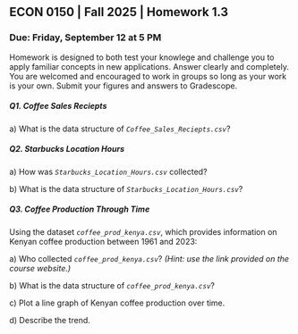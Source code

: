 

<div style="margin-top: -70px;"></div>

## ECON 0150 | Fall 2025 | Homework 1.3

### Due: Friday, September 12 at 5 PM

Homework is designed to both test your knowlege and challenge you to apply familiar concepts in new applications. Answer clearly and completely. You are welcomed and encouraged to work in groups so long as your work is your own. Submit your figures and answers to Gradescope.

##### Q1. Coffee Sales Reciepts

a) What is the data structure of *`Coffee_Sales_Reciepts.csv`*?

##### Q2. Starbucks Location Hours

a) How was *`Starbucks_Location_Hours.csv`* collected?

b) What is the data structure of *`Starbucks_Location_Hours.csv`*?

##### Q3. Coffee Production Through Time

Using the dataset *`coffee_prod_kenya.csv`*, which provides information on Kenyan coffee production between 1961 and 2023:

a) Who collected *`coffee_prod_kenya.csv`*? *(Hint: use the link provided on the course website.)*

b) What is the data structure of *`coffee_prod_kenya.csv`*?

c) Plot a line graph of Kenyan coffee production over time.

d) Describe the trend.
